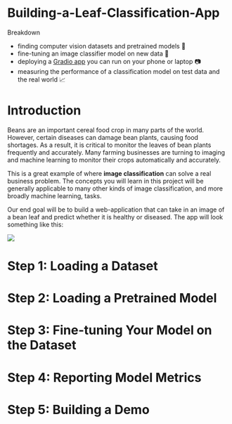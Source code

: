 # Building-a-Leaf-Classification-App



Breakdown

* finding computer vision datasets and pretrained models 📖
* fine-tuning an image classifier model on new data 👾
* deploying a [Gradio app](http://gradio.dev/) you can run on your phone or laptop 📷
* measuring the performance of a classification model on test data and the real world 📈

# Introduction

Beans are an important cereal food crop in many parts of the world. However, certain diseases can damage bean plants, causing food shortages. As a result, it is critical to monitor the leaves of bean plants frequently and accurately. Many farming businesses are turning to imaging and machine learning to monitor their crops automatically and accurately.

This is a great example of where **image classification** can solve a real business problem. The concepts you will learn in this project will be generally applicable to many other kinds of image classification, and more broadly machine learning, tasks. 

Our end goal will be to build a web-application that can take in an image of a bean leaf and predict whether it is healthy or diseased. The app will look something like this: 

![](https://i.ibb.co/6mcXB53/image.png)

# Step 1: Loading a Dataset

# Step 2: Loading a Pretrained Model

# Step 3: Fine-tuning Your Model on the Dataset

# Step 4: Reporting Model Metrics

# Step 5: Building a Demo
